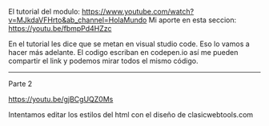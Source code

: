 El tutorial del modulo: https://www.youtube.com/watch?v=MJkdaVFHrto&ab_channel=HolaMundo
Mi aporte en esta seccion: https://youtu.be/fbmpPd4HZzc

En el tutorial les dice que se metan en visual studio code. Eso lo vamos a hacer más adelante. El codigo escriban en codepen.io así me pueden compartir el link y podemos mirar todos el mismo código.

---

Parte 2

https://youtu.be/gjBCgUQZ0Ms

Intentamos editar los estilos del html con el diseño de clasicwebtools.com
